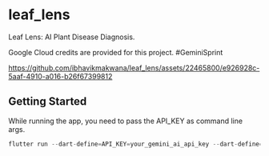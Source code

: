 # leaf_lens

Leaf Lens: AI Plant Disease Diagnosis.

Google Cloud credits are provided for this project. #GeminiSprint


https://github.com/ibhavikmakwana/leaf_lens/assets/22465800/e926928c-5aaf-4910-a016-b26f67399812



## Getting Started

While running the app, you need to pass the API_KEY as command line args. 
```dart 
flutter run --dart-define=API_KEY=your_gemini_ai_api_key --dart-define=BASE_KEY=supabase_base_key
```



